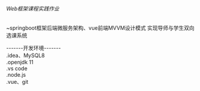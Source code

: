 ###### Web框架课程实践作业
   
~springboot框架后端微服务架构、vue前端MVVM设计模式
实现导师与学生双向选课系统  

-------开发环境-------  
 .idea、MySQL8  
 .openjdk 11  
 .vs code  
 .node.js  
 .vue、git    
  

